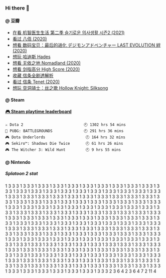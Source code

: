 ### Hi there 👋

<!--
**dofine/dofine** is a ✨ _special_ ✨ repository because its `README.md` (this file) appears on your GitHub profile.

Here are some ideas to get you started:

- 🔭 I’m currently working on ...
- 🌱 I’m currently learning ...
- 👯 I’m looking to collaborate on ...
- 📫 How to reach me: ...
-->

#### @ 豆瓣
<!-- DOUBAN-ACTIVITIES:START -->
- [在看 机智医生生活 第二季 슬기로운 의사생활 시즌2‎ (2021)](https://www.douban.com/people/4612366/status/3480766334/)
- [看过 八佰‎ (2020)](https://www.douban.com/people/4612366/status/3237877414/)
- [想看 数码宝贝：最后的进化 デジモンアドベンチャー LAST EVOLUTION 絆‎ (2020)](https://www.douban.com/people/4612366/status/3155154023/)
- [想玩 哈迪斯 Hades](https://www.douban.com/people/4612366/status/3119716068/)
- [想看 无依之地 Nomadland‎ (2020)](https://www.douban.com/people/4612366/status/3104603749/)
- [想看 剑指高分 High Score‎ (2020)](https://www.douban.com/people/4612366/status/3096537527/)
- [收藏 信条全剧透解析](https://www.douban.com/people/4612366/status/3095501291/)
- [看过 信条 Tenet‎ (2020)](https://www.douban.com/people/4612366/status/3095492779/)
- [想玩 空洞骑士：丝之歌 Hollow Knight: Silksong](https://www.douban.com/people/4612366/status/3094250573/)
<!-- DOUBAN-ACTIVITIES:END -->

#### @ Steam
<!-- steam-box start -->
#### <a href="https://gist.github.com/f9d24328c5cf728a30e8451737ff5883" target="_blank">🎮 Steam playtime leaderboard</a>
```text
⚔️ Dota 2                           🕘 1302 hrs 54 mins
🍳 PUBG: BATTLEGROUNDS              🕘 291 hrs 36 mins
🎮 Dota Underlords                  🕘 164 hrs 32 mins
🎮 Sekiro™: Shadows Die Twice       🕘 61 hrs 26 mins
🎮 The Witcher 3: Wild Hunt         🕘 9 hrs 55 mins
```
<!-- Powered by https://github.com/YouEclipse/steam-box . -->
<!-- steam-box end -->

#### @ Nintendo
##### Splatoon 2 stat
<!-- SPLATOON-STAT:START -->
1	3	3	3
1	3	3	3
1	3	3	3
1	3	3	3
1	3	3	3
1	3	3	3
1	3	3	3
1	3	3	3
1	3	3	3
1	3	3	3
1	3	3	3
1	3	3	3
1	3	3	3
1	3	3	3
1	3	3	3
1	3	3	3
1	3	3	3
1	3	3	3
1	3	3	3
1	3	3	3
1	3	3	3
1	3	3	3
1	3	3	3
1	3	3	3
1	3	3	3
1	3	3	3
1	3	3	3
1	3	3	3
1	3	3	3
1	3	3	3
1	3	3	3
1	3	3	3
1	3	3	3
1	3	3	3
1	3	3	3
1	3	3	3
1	3	3	3
1	3	3	3
1	3	3	3
1	3	3	3
1	3	3	3
1	3	3	3
1	3	3	3
1	3	3	3
1	3	3	3
1	3	3	3
1	3	3	3
1	3	3	3
1	3	3	3
1	3	3	3
1	3	3	3
1	3	3	3
1	3	3	3
1	3	3	3
1	3	3	3
1	3	3	3
1	3	3	3
1	3	3	3
1	3	3	3
1	3	3	3
1	3	3	3
1	3	3	3
1	3	3	3
1	3	3	3
1	3	3	3
1	3	3	3
1	3	3	3
1	3	3	3
1	3	3	3
1	3	3	3
1	3	3	3
1	3	3	3
1	3	3	3
1	3	3	3
1	3	3	3
1	3	3	3
1	3	3	3
1	3	3	3
1	3	3	3
1	3	3	3
1	3	3	3
1	3	3	3
1	3	3	3
1	3	3	3
1	3	3	3
1	3	3	3
1	3	3	3
1	3	3	3
1	3	3	3
1	3	3	3
1	3	3	3
1	3	3	3
1	3	3	3
1	3	3	3
1	3	3	3
1	3	3	3
1	3	3	3
1	3	3	3
1	3	3	3
1	3	3	3
1	3	3	3
1	3	3	3
1	3	3	3
1	3	3	3
1	3	3	3
1	3	3	3
1	3	3	3
1	3	3	3
1	3	3	3
1	3	3	3
1	3	3	3
1	3	3	3
1	3	3	3
1	3	3	3
1	3	3	3
1	3	3	3
1	3	3	3
1	3	3	3
1	3	3	3
1	3	3	3
1	3	3	3
1	3	3	3
1	3	3	3
1	3	3	3
1	3	3	3
1	3	3	3
1	3	3	3
1	3	3	3
1	3	3	3
1	3	3	3
1	3	3	3
1	3	3	3
1	3	3	3
1	3	3	3
1	3	3	3
1	3	3	3
1	3	3	3
1	3	3	3
1	3	3	3
1	3	3	3
1	3	3	3
1	3	3	3
1	3	3	3
1	3	3	3
1	3	3	3
1	3	3	3
1	3	3	3
1	3	3	3
1	3	3	3
1	3	3	3
1	3	3	3
1	3	3	3
1	3	3	3
1	3	3	3
1	3	3	3
1	3	3	3
1	3	3	3
1	3	3	3
1	3	3	3
1	3	3	3
1	3	3	3
1	3	3	3
1	3	3	3
1	3	3	3
1	3	3	3
1	3	3	3
1	3	3	3
1	3	3	3
1	3	3	3
1	3	3	3
1	3	3	3
1	3	3	3
1	3	3	3
1	3	3	3
1	3	3	3
2	3	6	4
2	3	6	4
7	2	11	4
<!-- SPLATOON-STAT:END -->
